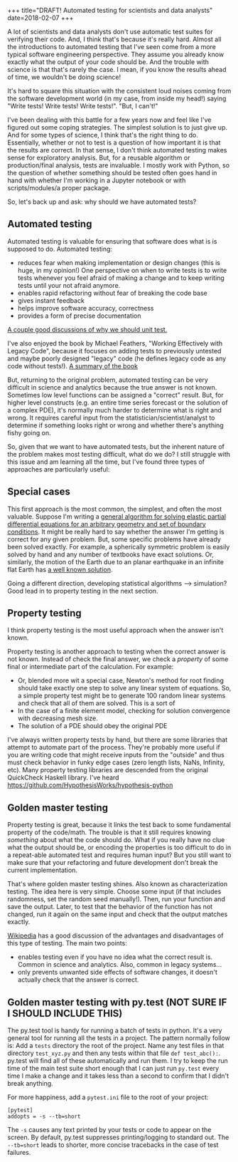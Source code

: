 +++
title="DRAFT! Automated testing for scientists and data analysts"
date=2018-02-07
+++

A lot of scientists and data analysts don't use automatic test suites for verifying their code. 
And, I think that's because it's really hard.
Almost all the introductions to automated testing that I've seen come from a more typical software engineering perspective. They assume you already know exactly what the output of your code should be.
And the trouble with science is that that's rarely the case. 
I mean, if you know the results ahead of time, we wouldn't be doing science! 

It's hard to square this situation with the consistent loud noises coming from the software development world (in my case, from inside my head!) saying "Write tests! Write tests! Write tests!". "But, I can't!"

I've been dealing with this battle for a few years now and feel like I've figured out some coping strategies.
The simplest solution is to just give up.
And for some types of science, I think that's the right thing to do.
Essentially, whether or not to test is a question of how important it is that the results are correct.
In that sense, I don't think automated testing makes sense for exploratory analysis.
But, for a reusable algorithm or production/final analysis, tests are invaluable.
I mostly work with Python, so the question of whether something should be tested often goes hand in hand with whether I'm working in a Jupyter notebook or with scripts/modules/a proper package. 

So, let's back up and ask: why should we have automated tests?

## Automated testing

Automated testing is valuable for ensuring that software does what is is supposed to do. Automated testing:

* reduces fear when making implementation or design changes (this is huge, in my opinion!) One perspective on when to write tests is to write tests whenever you feel afraid of making a change and to keep writing tests until your not afraid anymore.
* enables rapid refactoring without fear of breaking the code base
* gives instant feedback
* helps improve software accuracy, correctness
* provides a form of precise documentation

[A couple good discussions of why we should unit test.](https://stackoverflow.com/questions/67299/is-unit-testing-worth-the-effort)

I've also enjoyed the book by Michael Feathers, "Working Effectively with Legacy Code", because it focuses on adding tests to previously untested and maybe poorly designed "legacy" code (he defines legacy code as any code without tests!).
[A summary of the book](https://softwareengineering.stackexchange.com/questions/122014/what-are-the-key-points-of-working-effectively-with-legacy-code)

But, returning to the original problem, automated testing can be very difficult in science and analytics because the true answer is not known. Sometimes low level functions can be assigned a "correct" result. But, for higher level constructs (e.g. an entire time series forecast or the solution of a complex PDE), it's normally much harder to determine what is right and wrong.  It requires careful input from the statistician/scientist/analyst to determine if something looks right or wrong and whether there's anything fishy going on.

So, given that we want to have automated tests, but the inherent nature of the problem makes most testing difficult, what do we do? I still struggle with this issue and am learning all the time, but I've found three types of approaches are particularly useful: 

## Special cases

This first approach is the most common, the simplest, and often the most valuable. Suppose I'm writing a [general algorithm for solving elastic partial differential equations for an arbitrary geometry and set of boundary conditions](https://github.com/tbenthompson/tectosaur). It might be really hard to say whether the answer I'm getting is correct for any given problem. But, some specific problems have already been solved exactly. For example, a spherically symmetric problem is easily solved by hand and any number of textbooks have exact solutions. Or, similarly, the motion of the Earth due to an planar earthquake in an infinite flat Earth has [a well known solution](abc).

Going a different direction, developing statistical algorithms --> simulation? Good lead in to property testing in the next section.

## Property testing

I think property testing is the most useful approach when the answer isn't known. 

Property testing is another approach to testing when the correct answer is not known. Instead of check the final answer, we check a *property* of some final or intermediate part of the calculation. For example:

* Or, blended more wit a special case, Newton's method for root finding should take exactly one step to solve any linear system of equations. So, a simple property test might be to generate 100 random linear systems and check that all of them are solved. This is a sort of 
* In the case of a finite element model, checking for solution convergence with decreasing mesh size. 
* The solution of a PDE should obey the original PDE

I've always written property tests by hand, but there are some libraries that attempt to automate part of the process. They're probably more useful if you are writing code that might receive inputs from the "outside" and thus must check behavior in funky edge cases (zero length lists, NaNs, Infinity, etc). 
Many property testing libraries are descended from the original QuickCheck Haskell library.
I've heard https://github.com/HypothesisWorks/hypothesis-python

## Golden master testing

Property testing is great, because it links the test back to some fundamental property of the code/math. The trouble is that it still requires knowing *something* about what the code should do. What if you really have no clue what the output should be, or encoding the properties is too difficult to do in a repeat-able automated test and requires human input? But you still want to make sure that your refactoring and future development don't break the current implementation. 

That's where golden master testing shines. Also known as characterization testing. The idea here is very simple. Choose some input (if that includes randomness, set the random seed manually!). Then, run your function and save the output. Later, to test that the behavior of the function has not changed, run it again on the same input and check that the output matches exactly. 

[Wikipedia](https://en.wikipedia.org/wiki/Characterization_test) has a good discussion of the advantages and disadvantages of this type of testing. The main two points:

* enables testing even if you have no idea what the correct result is. Common in science and analytics. Also, common in legacy systems...
* only prevents unwanted side effects of software changes, it doesn't actually check that the answer is correct.

## Golden master testing with py.test (NOT SURE IF I SHOULD INCLUDE THIS)
The py.test tool is handy for running a batch of tests in python. It's a very general tool for running all the tests in a project. The pattern normally follow is: Add a `tests` directory the root of the project. Name any test files in that directory `test_xyz.py` and then any tests within that file `def test_abc():`. py.test will find all of these automatically and run them. I try to keep the run time of the main test suite short enough that I can just run `py.test` every time I make a change and it takes less than a second to confirm that I didn't break anything.

For more happiness, add a `pytest.ini` file to the root of your project:

```
[pytest]
addopts = -s --tb=short
```

The `-s` causes any text printed by your tests or code to appear on the screen. By default, py.test suppresses printing/logging to standard out.
The `--tb=short` leads to shorter, more concise tracebacks in the case of test failures.
